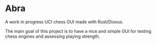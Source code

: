 # Abra
A work in progress UCI chess GUI made with Rust/Dioxus.

The main goal of this project is to have a nice and simple GUI for testing chess engines and assessing playing strength.
